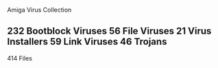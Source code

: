 Amiga Virus Collection

232 Bootblock Viruses
 56 File Viruses
 21 Virus Installers
 59 Link Viruses
 46 Trojans
-----------------------
414 Files
